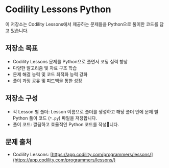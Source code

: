 # Codility Lessons Python

이 저장소는 Codility Lessons에서 제공하는 문제들을 Python으로 풀이한 코드를 담고 있습니다.

## 저장소 목표

* Codility Lessons 문제를 Python으로 풀면서 코딩 실력 향상
* 다양한 알고리즘 및 자료 구조 학습
* 문제 해결 능력 및 코드 최적화 능력 강화
* 풀이 과정 공유 및 피드백을 통한 성장

## 저장소 구성

* 각 Lesson 별 폴더: Lesson 이름으로 폴더를 생성하고 해당 폴더 안에 문제 별 Python 풀이 코드 (`*.py`) 파일을 저장합니다.
* 풀이 코드: 깔끔하고 효율적인 Python 코드를 작성니다.

## 문제 출처
* Codility Lessons: [https://app.codility.com/programmers/lessons/](https://app.codility.com/programmers/lessons/)
